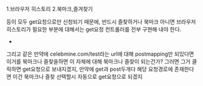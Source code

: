 1.브라우저 히스토리
2.북마크,즐겨찾기

등이 모두 get요청으로만 신청되기 때문에, 반드시 즐찾하거나 북마크 아니면 브라우저 히스토리가 필요한 부분에 대해서는
get요청 컨트롤러를 전부 구현해 내야 한다.


+




그리고 같은 만약에 celebmine.com/test라는 url에 대해 postmapping만 되있다면
이거를 북마크나 즐찾을하면 이 자체에 대해 북마크나 즐찾이 되는건가? 그러면 그거 클릭하면
get요청으로 보내지겠지, 만약에 get과 post두개다 해당 요청경로에 존재한다면 이건 북마크나
즐찾 선택할시 자동으로 get요청으로 되겠지